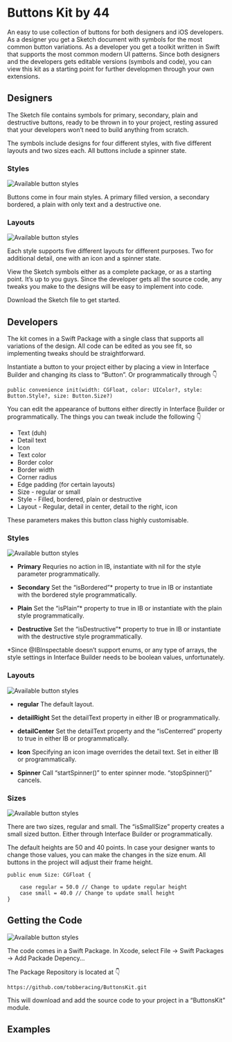 # Buttons Kit by 44

An easy to use collection of buttons for both designers and iOS developers. As a designer you get a Sketch document with symbols for the most common button variations. As a developer you get a toolkit written in Swift that supports the most common modern UI patterns. Since both designers and the developers gets editable versions (symbols and code), you can view this kit as a starting point for further developmen through your own extensions. 


## Designers

The Sketch file contains symbols for primary, secondary, plain and destructive buttons, ready to be thrown in to your project, resting assured that your developers won’t need to build anything from scratch.

The symbols include designs for four different styles, with five different layouts and two sizes each. All buttons include a spinner state.

### Styles

![Available button styles](Documentation/1.png)

Buttons come in four main styles. A primary filled version, a secondary bordered, a plain with only text and a destructive one.

### Layouts

![Available button styles](Documentation/2.png)

Each style supports five different layouts for different purposes. Two for additional detail, one with an icon and a spinner state.

View the Sketch symbols either as a complete package, or as a starting point. It’s up to you guys. Since the developer gets all the source code, any tweaks you make to the designs will be easy to implement into code.

Download the Sketch file to get started.


## Developers

The kit comes in a Swift Package with a single class that supports all variations of the design. All code can be edited as you see fit, so implementing tweaks should be straightforward.

Instantiate a button to your project either by placing a view in Interface Builder and changing its class to “Button”. Or programmatically through 👇

````
public convenience init(width: CGFloat, color: UIColor?, style: Button.Style?, size: Button.Size?)
````

You can edit the appearance of buttons either directly in Interface Builder or programmatically. The things you can tweak include the following 👇

* Text (duh)
* Detail text
* Icon
* Text color
* Border color
* Border width
* Corner radius
* Edge padding (for certain layouts)
* Size - regular or small
* Style - Filled, bordered, plain or destructive
* Layout - Regular, detail in center, detail to the right, icon

These parameters makes this button class highly customisable.

### Styles

![Available button styles](Documentation/1.png)

* **Primary** Requries no action in IB, instantiate with nil for the style parameter programmatically.

* **Secondary** Set the “isBordered”* property to true in IB or instantiate with the bordered style programmatically.

* **Plain** Set the “isPlain”* property to true in IB or instantiate with the plain style programmatically.

* **Destructive** Set the “isDestructive”* property to true in IB or instantiate with the destructive style programmatically.

*Since @IBInspectable doesn’t support enums, or any type of arrays, the style settings in Interface Builder needs to be boolean values, unfortunately.

### Layouts

![Available button styles](Documentation/2.png)

* **regular** The default layout. 

* **detailRight** Set the detailText property in either IB or programmatically.

* **detailCenter** Set the detailText property and the “isCenterred” property to true in either IB or programmatically.

* **Icon** Specifying an icon image overrides the detail text. Set in either IB or programmatically.

* **Spinner** Call “startSpinner()” to enter spinner mode. “stopSpinner()” cancels.

### Sizes

![Available button styles](Documentation/3.png)

There are two sizes, regular and small. The “isSmallSize” property creates a small sized button. Either through Interface Builder or programmatically. 

The default heights are 50 and 40 points. In case your designer wants to change those values, you can make the changes in the size enum. All buttons in the project will adjust their frame height.

````
public enum Size: CGFloat {

    case regular = 50.0 // Change to update regular height
    case small = 40.0 // Change to update small height
}
````


## Getting the Code

![Available button styles](Documentation/4.png)

The code comes in a Swift Package. In Xcode, select File -> Swift Packages -> Add Packade Depency…

The Package Repository is located at 👇

`https://github.com/tobberacing/ButtonsKit.git`

This will download and add the source code to your project in a “ButtonsKit” module.


## Examples
